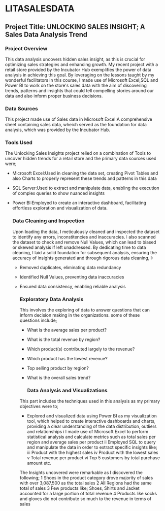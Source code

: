 # LITASALESDATA

## Project Title: UNLOCKING SALES INSIGHT; A Sales Data Analysis Trend

### Project Overview
This data analysis uncovers hidden sales insight, as this is crucial for optimizing sales strategies and enhancing growth. My recent project with a retail store provided by the Incubator Hub exemplifies the power of data analysis in achieving this goal. By leveraging on the lessons taught by my wonderful facilitators in this course, I made use of Microsoft Excel,SQL and Power BI to work on the store's sales data with the aim of discovering trends, patterns and insights that could tell compelling stories around our data and also inform proper business decisions.

### Data Sources
This project made use of Sales data in Microsoft Excel:A comprehensive sheet containing sales data, wheich served as the foundation for data analysis, which was provided by the Incubator Hub.
  
### Tools Used
The Unlocking Sales Insights project relied on a combination of Tools to uncover hidden trends for a retail store and the primary data sources used were;
* Microsoft Excel:Used in cleaning the data set, creating  Pivot Tables and also Charts to properly represent these trends and patterns in this data
* SQL Server:Used to extract and manipulate data, enabling the execution of complex queries to show nuanced insights
* Power BI:Employed to create an interactive dashboard, facilitating effortless exploration and visualization of data.

  ### Data Cleaning and Inspection
  Upon loading the data, I meticulously cleaned and inspected the dataset to identify any errors, inconstitencies and inaccuracies. I also scanned the dataset to check and remove Null Values, which can lead to biased or skewed analysis if left unaddressed. By dedicating time to data cleaning, I laid a solid foundation for subsequent analysis, ensuring the accuracy of insights generated and through rigorous data cleaning, I:
  * Removed duplicates, eliminating data redundancy
  * Identified Null Values, preventing data inaccuracies
  * Ensured data consistency, enabling reliable analysis

    ### Exploratory Data Analysis
    This involves the exploring of data to answer questions that can inform decision making in the organizations. some of these questions include;
    * What is the average sales per product?
    * What is the total revenue by region?
    * Which product(s) contributed largely to the revenue?
    * Which product has the lowest revenue?
    * Top selling product by region?
    * What is the overall sales trend?
   
      ### Data Analysis and Visualizations
     This part includes the techniques used in this analysis as my primary objectives were to;
    * Explored and visualized data using Power BI as my visualization tool, which helped to create interactive dashboards and charts,  providing a clear understanding of the data distribution, outliers and relationships
    i I made use of Microsoft Excel to perform statistical analysis and calculate metrics such as total sales per region and average sales per product
    ii Employed SQL to query and manipulate the data in order to extract specific insights like;
    iii Product with the highest sales
    iv Product with the lowest sales
    v Total revenue per product
    vi Top 5 customers by total purchase amount etc.
 
    
     
  
    The Insights uncovered were remarkable as I discovered the following;
    1 Shoes in the product category drove majority of sales with over 3,087,500 as the total sales
    2 All Regions had the same total of sales
    3 Few products like; Shoes, Shirts and Jacket accounted for a large portion of total revenue
    4 Products like socks and gloves did not contribute so much to the revenue in terms of sales
  
